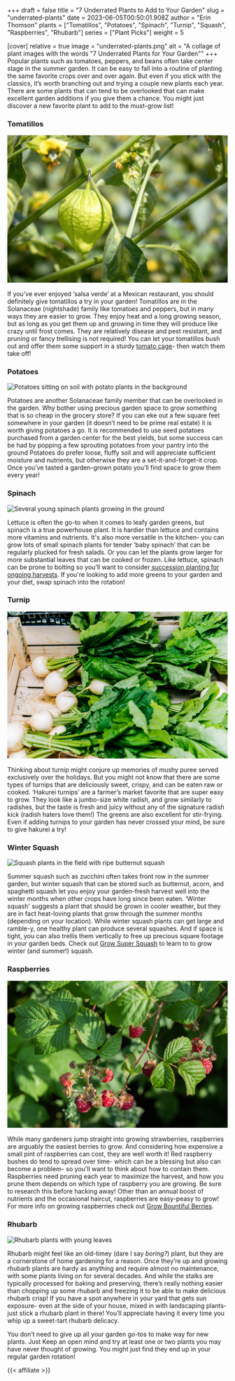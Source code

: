 +++
draft = false
title = "7 Underrated Plants to Add to Your Garden"
slug = "underrated-plants"
date = 2023-06-05T00:50:01.908Z
author = "Erin Thomson"
plants = ["Tomatillos", "Potatoes", "Spinach", "Turnip", "Squash", "Raspberries", "Rhubarb"]
series = ["Plant Picks"]
weight = 5

[cover]
relative = true
image = "underrated-plants.png"
alt = "A collage of plant images with the words \"7 Underrated Plants for Your Garden\""
+++
Popular plants such as tomatoes, peppers, and beans often take center stage in the summer garden. It can be easy to fall into a routine of planting the same favorite crops over and over again. But even if you stick with the classics, it’s worth branching out and trying a couple new plants each year. There are some plants that can tend to be overlooked that can make excellent garden additions if you give them a chance. You might just discover a new favorite plant to add to the must-grow list!

### Tomatillos

![A tomatillo plant with flowers and tomatillos](tomatillo.jpg)

If you've ever enjoyed ‘salsa verde’ at a Mexican restaurant, you should definitely give tomatillos a try in your garden! Tomatillos are in the Solanaceae (nightshade) family like tomatoes and peppers, but in many ways they are easier to grow. They enjoy heat and a long growing season, but as long as you get them up and growing in time they will produce like crazy until frost comes. They are relatively disease and pest resistant, and pruning or fancy trellising is not required! You can let your tomatillos bush out and offer them some support in a sturdy [tomato cage](https://www.amazon.com/s?k=tomato+cage)- then watch them take off!

### Potatoes

![Potatoes sitting on soil with potato plants in the background](potatoes-ground.jpg)

Potatoes are another Solanaceae family member that can be overlooked in the garden. Why bother using precious garden space to grow something that is so cheap in the grocery store? If you can eke out a few square feet somewhere in your garden (it doesn’t need to be prime real estate) it is worth giving potatoes a go. It is recommended to use seed potatoes purchased from a garden center for the best yields, but some success can be had by popping a few sprouting potatoes from your pantry into the ground Potatoes do prefer loose, fluffy soil and will appreciate sufficient moisture and nutrients, but otherwise they are a set-it-and-forget-it crop. Once you’ve tasted a garden-grown potato you’ll find space to grow them every year!

### Spinach

![Several young spinach plants growing in the ground](spinach.jpg)

Lettuce is often the go-to when it comes to leafy garden greens, but spinach is a true powerhouse plant. It is hardier than lettuce and contains more vitamins and nutrients. It's also more versatile in the kitchen- you can grow lots of small spinach plants for tender ‘baby spinach’ that can be regularly plucked for fresh salads. Or you can let the plants grow larger for more substantial leaves that can be cooked or frozen. Like lettuce, spinach can be prone to bolting so you’ll want to consider[ succession planting for ongoing harvests](https://blog.planter.garden/posts/succession-planting-for-nonstop-harvests/). If you're looking to add more greens to your garden and your diet, swap spinach into the rotation!

### Turnip

![Bunches of hakurei turnips in a wooden box](hakurei-turnips.jpg)

Thinking about turnip might conjure up memories of mushy puree served exclusively over the holidays. But you might not know that there are some types of turnips that are deliciously sweet, crispy, and can be eaten raw or cooked. ‘Hakurei turnips’ are a farmer’s market favorite that are super easy to grow. They look like a jumbo-size white radish, and grow similarly to radishes, but the taste is fresh and juicy without any of the signature radish kick (radish haters love them!) The greens are also excellent for stir-frying. Even if adding turnips to your garden has never crossed your mind, be sure to give hakurei a try!

### Winter Squash

![Squash plants in the field with ripe butternut squash](squash.jpg)

Summer squash such as zucchini often takes front row in the summer garden, but winter squash that can be stored such as butternut, acorn, and spaghetti squash let you enjoy your garden-fresh harvest well into the winter months when other crops have long since been eaten. ‘Winter squash' suggests a plant that should be grown in cooler weather, but they are in fact heat-loving plants that grow through the summer months (depending on your location). While winter squash plants can get large and ramble-y, one healthy plant can produce several squashes. And if space is tight, you can also trellis them vertically to free up precious square footage in your garden beds. Check out [Grow Super Squash](https://blog.planter.garden/posts/grow-super-squash/) to learn to to grow winter (and summer!) squash.

### Raspberries

![A raspberry bush with raspberries](raspberry.jpg)

While many gardeners jump straight into growing strawberries, raspberries are arguably the easiest berries to grow. And considering how expensive a small pint of raspberries can cost, they are well worth it! Red raspberry bushes do tend to spread over time- which can be a blessing but also can become a problem- so you'll want to think about how to contain them. Raspberries need pruning each year to maximize the harvest, and how you prune them depends on which type of raspberry you are growing. Be sure to research this before hacking away! Other than an annual boost of nutrients and the occasional haircut, raspberries are easy-peasy to grow! For more info on growing raspberries check out [Grow Bountiful Berries](https://blog.planter.garden/posts/grow-bountiful-berries/).

### Rhubarb

![Rhubarb plants with young leaves](rhubarb.jpg)

Rhubarb might feel like an old-timey (dare I say *boring?*) plant, but they are a cornerstone of home gardening for a reason. Once they’re up and growing rhubarb plants are hardy as anything and require almost no maintenance, with some plants living on for several decades. And while the stalks are typically processed for baking and preserving, there’s really nothing easier than chopping up some rhubarb and freezing it to be able to make delicious rhubarb crisp! If you have a spot anywhere in your yard that gets sun exposure- even at the side of your house, mixed in with landscaping plants- just stick a rhubarb plant in there! You’ll appreciate having it every time you whip up a sweet-tart rhubarb delicacy.

You don’t need to give up all your garden go-tos to make way for new plants. Just Keep an open mind and try at least one or two plants you may have never thought of growing. You might just find they end up in your regular garden rotation!

{{< affiliate >}}